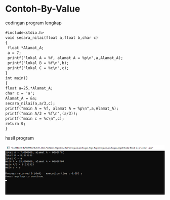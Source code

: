 # Contoh-By-Value

codingan program lengkap

    #include<stdio.h>
    void secara_nilai(float a,float b,char c)
    {
     float *Alamat_A;
     a = 7;
     printf("lokal A = %f, alamat A = %p\n",a,Alamat_A);
     printf("lokal B = %f\n",b);
     printf("lokal C = %c\n",c);
    }
    int main()
    {
    float a=25,*Alamat_A;
    char c = 'a';
    Alamat_A = &a;
    secara_nilai(a,a/3,c);
    printf("main A = %f, alamat A = %p\n",a,Alamat_A);
    printf("main A/3 = %f\n",(a/3));
    printf("main c = %c\n",c);
    return 0;
    }
    
hasil program 

![img](https://github.com/AbdulahHanafi/Contoh-By-Value/blob/master/Contoh%20By%20Value%20algo8.png?raw=true)
